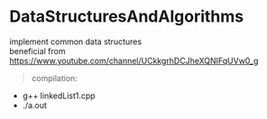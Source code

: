 # DataStructuresAndAlgorithms
implement common data structures<br>
beneficial from https://www.youtube.com/channel/UCkkgrhDCJheXQNIFqUVw0_g

> compilation: 
<ul>
  <li>g++ linkedList1.cpp</li>
  <li>./a.out</li>
</ul>
